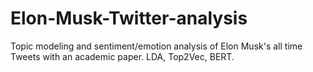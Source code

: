 # Elon-Musk-Twitter-analysis
Topic modeling and sentiment/emotion analysis of Elon Musk's all time Tweets with an academic paper. LDA, Top2Vec, BERT.
